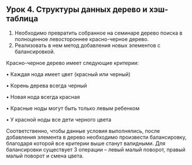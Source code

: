 ## Урок 4. Структуры данных дерево и хэш-таблица ##

1. Необходимо превратить собранное на семинаре дерево поиска в полноценное левостороннее красно-черное дерево. 
2. Реализовать в нем метод добавления новых элементов с балансировкой.

Красно-черное дерево имеет следующие критерии:   

• Каждая нода имеет цвет (красный или черный)

• Корень дерева всегда черный

• Новая нода всегда красная

• Красные ноды могут быть только левым ребенком

• У красной ноды все дети черного цвета

Соответственно, чтобы данные условия выполнялись, после добавления элемента в дерево необходимо произвести балансировку, благодаря которой все критерии выше станут валидными. 
Для балансировки существует 3 операции – левый малый поворот, правый малый поворот и смена цвета.